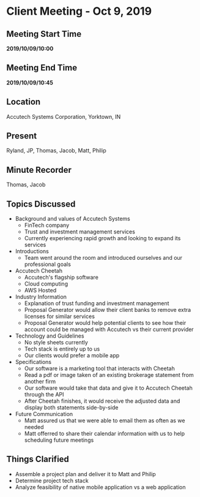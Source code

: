 # Client Meeting - Oct 9, 2019

## Meeting Start Time

**2019/10/09/10:00**

## Meeting End Time

**2019/10/09/10:45**

## Location

Accutech Systems Corporation, Yorktown, IN

## Present

Ryland, JP, Thomas, Jacob, Matt, Philip

## Minute Recorder

Thomas, Jacob

## Topics Discussed

- Background and values of Accutech Systems
  - FinTech company
  - Trust and investment management services
  - Currently experiencing rapid growth and looking to expand its services
- Introductions
  - Team went around the room and introduced ourselves and our professional goals
- Accutech Cheetah
  - Accutech's flagship software
  - Cloud computing
  - AWS Hosted
- Industry Information
  - Explanation of trust funding and investment management
  - Proposal Generator would allow their client banks to remove extra licenses for similar services
  - Proposal Generator would help potential clients to see how their account could be managed with Accutech vs their current provider
- Technology and Guidelines
  - No style sheets currently
  - Tech stack is entirely up to us
  - Our clients would prefer a mobile app
- Specifications
  - Our software is a marketing tool that interacts with Cheetah
  - Read a pdf or image taken of an existing brokerage statement from another firm
  - Our software would take that data and give it to Accutech Cheetah through the API
  - After Cheetah finishes, it would receive the adjusted data and display both statements side-by-side
- Future Communication
  - Matt assured us that we were able to email them as often as we needed
  - Matt offerred to share their calendar information with us to help scheduling future meetings

## Things Clarified

- Assemble a project plan and deliver it to Matt and Philip
- Determine project tech stack
- Analyze feasibility of native mobile application vs a web application

